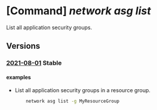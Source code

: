 # [Command] _network asg list_

List all application security groups.

## Versions

### [2021-08-01](/Resources/mgmt-plane/L3N1YnNjcmlwdGlvbnMve30vcHJvdmlkZXJzL21pY3Jvc29mdC5uZXR3b3JrL2FwcGxpY2F0aW9uc2VjdXJpdHlncm91cHM=/2021-08-01.xml) **Stable**

<!-- mgmt-plane /subscriptions/{}/providers/microsoft.network/applicationsecuritygroups 2021-08-01 -->
<!-- mgmt-plane /subscriptions/{}/resourcegroups/{}/providers/microsoft.network/applicationsecuritygroups 2021-08-01 -->

#### examples

- List all application security groups in a resource group.
    ```bash
        network asg list -g MyResourceGroup
    ```
